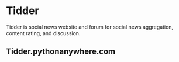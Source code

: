 # Tidder
Tidder is social news website and forum for social news aggregation, content rating, and discussion.
## Tidder.pythonanywhere.com

